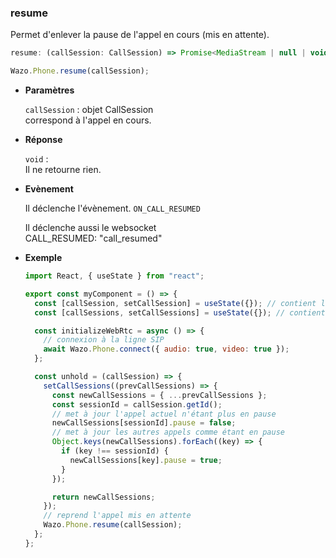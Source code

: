 ### resume

Permet d'enlever la pause de l'appel en cours (mis en attente).

```js
resume: (callSession: CallSession) => Promise<MediaStream | null | void>;
```

```js
Wazo.Phone.resume(callSession);
```

<div class="useless-tab-container">

- **Paramètres**

  `callSession` : objet CallSession  
  correspond à l'appel en cours.

- **Réponse**

  `void` :  
  Il ne retourne rien.

- **Evènement**

  Il déclenche l'évènement.
  `ON_CALL_RESUMED`

  Il déclenche aussi le websocket  
  CALL_RESUMED: "call_resumed"

- **Exemple**

  ```js
  import React, { useState } from "react";

  export const myComponent = () => {
    const [callSession, setCallSession] = useState({}); // contient l'appel actif
    const [callSessions, setCallSessions] = useState({}); // contient l'ensemble des appels (en cours et disponible)

    const initializeWebRtc = async () => {
      // connexion à la ligne SIP
      await Wazo.Phone.connect({ audio: true, video: true });
    };

    const unhold = (callSession) => {
      setCallSessions((prevCallSessions) => {
        const newCallSessions = { ...prevCallSessions };
        const sessionId = callSession.getId();
        // met à jour l'appel actuel n'étant plus en pause
        newCallSessions[sessionId].pause = false;
        // met à jour les autres appels comme étant en pause
        Object.keys(newCallSessions).forEach((key) => {
          if (key !== sessionId) {
            newCallSessions[key].pause = true;
          }
        });

        return newCallSessions;
      });
      // reprend l'appel mis en attente
      Wazo.Phone.resume(callSession);
    };
  };
  ```

</div>
